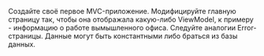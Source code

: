 Создайте своё первое MVC-приложение. Модифицируйте главную страницу так, чтобы она
отображала какую-либо ViewModel, к примеру - информацию о работе вымышленного офиса.
Следуйте аналогии Error-страницы. Данные могут быть константными либо браться из базы
данных.

